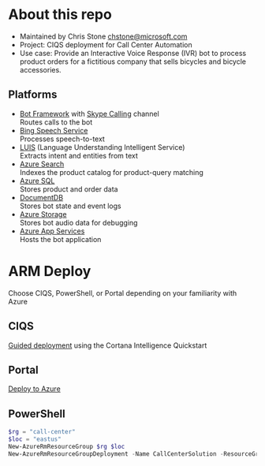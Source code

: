 # About this repo
* Maintained by Chris Stone <chstone@microsoft.com>
* Project: CIQS deployment for Call Center Automation
* Use case: Provide an Interactive Voice Response (IVR) bot to process product orders for a fictitious company that sells bicycles and bicycle accessories.

## Platforms
* [Bot Framework](https://docs.botframework.com/en-us/skype/calling/) with [Skype Calling](https://docs.botframework.com/en-us/skype/calling/) channel  
Routes calls to the bot
* [Bing Speech Service](https://docs.microsoft.com/en-us/azure/cognitive-services/speech/home)  
Processes speech-to-text
* [LUIS](https://www.luis.ai/) (Language Understanding Intelligent Service)  
Extracts intent and entities from text
* [Azure Search](https://docs.microsoft.com/en-us/azure/search/)  
Indexes the product catalog for product-query matching
* [Azure SQL](https://docs.microsoft.com/en-us/azure/sql-database/)  
Stores product and order data
* [DocumentDB](https://docs.microsoft.com/en-us/azure/documentdb/)  
Stores bot state and event logs
* [Azure Storage](https://docs.microsoft.com/en-us/azure/storage/)  
Stores bot audio data for debugging
* [Azure App Services](https://docs.microsoft.com/en-us/azure/app-service/)  
Hosts the bot application

# ARM Deploy
Choose CIQS, PowerShell, or Portal depending on your familiarity with Azure

## CIQS
[Guided deployment](https://start.cortanaintelligence.com/Deployments/new/ciqs-call-center-automation@sharee26ac6488f2a4102a5956f14d1fe5a0b) using the Cortana Intelligence Quickstart

## Portal
[Deploy to Azure](https://portal.azure.com/#create/Microsoft.Template/uri/https%3A%2F%2Fraw.githubusercontent.com%2Fctstone%2Fciqs-call-center-automation%2Fmaster%2Fcore%2Fazuredeploy.json)

## PowerShell
```PowerShell
$rg = "call-center"
$loc = "eastus"
New-AzureRmResourceGroup $rg $loc
New-AzureRmResourceGroupDeployment -Name CallCenterSolution -ResourceGroupName $rg -TemplateFile .\core\azuredeploy.json
```
